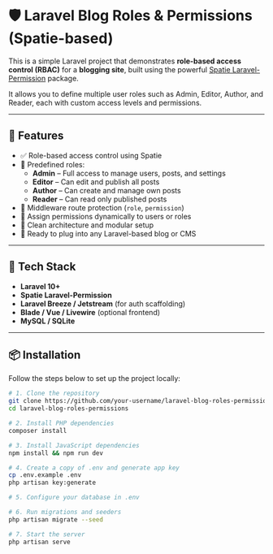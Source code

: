 # 🛡️ Laravel Blog Roles & Permissions (Spatie-based)

This is a simple Laravel project that demonstrates **role-based access control (RBAC)** for a **blogging site**, built using the powerful [Spatie Laravel-Permission](https://spatie.be/docs/laravel-permission) package.

It allows you to define multiple user roles such as Admin, Editor, Author, and Reader, each with custom access levels and permissions.

---

## 🚀 Features

- ✅ Role-based access control using Spatie
- 👥 Predefined roles:
  - **Admin** – Full access to manage users, posts, and settings
  - **Editor** – Can edit and publish all posts
  - **Author** – Can create and manage own posts
  - **Reader** – Can read only published posts
- 🔐 Middleware route protection (`role`, `permission`)
- 🎯 Assign permissions dynamically to users or roles
- 🧱 Clean architecture and modular setup
- 📝 Ready to plug into any Laravel-based blog or CMS

---

## 🧰 Tech Stack

- **Laravel 10+**
- **Spatie Laravel-Permission**
- **Laravel Breeze / Jetstream** (for auth scaffolding)
- **Blade / Vue / Livewire** (optional frontend)
- **MySQL / SQLite**

---

## 📦 Installation

Follow the steps below to set up the project locally:

```bash
# 1. Clone the repository
git clone https://github.com/your-username/laravel-blog-roles-permissions.git
cd laravel-blog-roles-permissions

# 2. Install PHP dependencies
composer install

# 3. Install JavaScript dependencies
npm install && npm run dev

# 4. Create a copy of .env and generate app key
cp .env.example .env
php artisan key:generate

# 5. Configure your database in .env

# 6. Run migrations and seeders
php artisan migrate --seed

# 7. Start the server
php artisan serve
